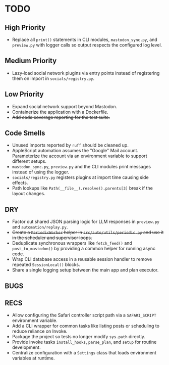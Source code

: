 # TODO

## High Priority
- Replace all `print()` statements in CLI modules, `mastodon_sync.py`, and `preview.py` with logger calls so output respects the configured log level.


## Medium Priority
- Lazy‑load social network plugins via entry points instead of registering them on import in `socials/registry.py`.


## Low Priority
- Expand social network support beyond Mastodon.
- Containerize the application with a Dockerfile.
- ~~Add code coverage reporting for the test suite.~~

## Code Smells
- Unused imports reported by `ruff` should be cleaned up.
- AppleScript automation assumes the "Google" Mail account. Parameterize the account via an environment variable to support different setups.
- `mastodon_sync.py`, `preview.py` and the CLI modules print messages instead of using the logger.
- `socials/registry.py` registers plugins at import time causing side effects.
- Path lookups like `Path(__file__).resolve().parents[3]` break if the layout changes.

## DRY
- Factor out shared JSON parsing logic for LLM responses in `preview.py` and `automation/replay.py`.
- ~~Create a `PeriodicWorker` helper in `src/auto/utils/periodic.py` and use it in the scheduler and supervisor loops.~~
- Deduplicate synchronous wrappers like `fetch_feed()` and `post_to_mastodon()` by providing a common helper for running async code.
- Wrap CLI database access in a reusable session handler to remove repeated `SessionLocal()` blocks.
- Share a single logging setup between the main app and plan executor.

## BUGS

## RECS
- Allow configuring the Safari controller script path via a `SAFARI_SCRIPT` environment variable.
- Add a CLI wrapper for common tasks like listing posts or scheduling to reduce reliance on Invoke.
- Package the project so tests no longer modify `sys.path` directly.
- Provide invoke tasks `install_hooks`, `parse_plan`, and `setup` for routine development.
- Centralize configuration with a `Settings` class that loads environment variables at runtime.
